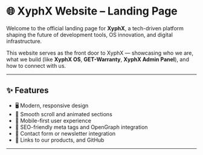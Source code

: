 # 🌐 XyphX Website – Landing Page

Welcome to the official landing page for **XyphX**, a tech-driven platform shaping the future of development tools, OS innovation, and digital infrastructure.

This website serves as the front door to XyphX — showcasing who we are, what we build (like **XyphX OS**, **GET-Warranty**, **XyphX Admin Panel**), and how to connect with us.

---

## ✨ Features

- 🖥️ Modern, responsive design
- 🧭 Smooth scroll and animated sections
- 📱 Mobile-first user experience
- 🎯 SEO-friendly meta tags and OpenGraph integration
- 📩 Contact form or newsletter integration
- 🔗 Links to our products, and GitHub

---


